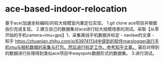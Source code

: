 # ace-based-indoor-relocation
基于ace(加速坐标编码)的较大规模室内重定位实现。
1.git clone ace项目并根据指引完成复现。
2.建立自己的数据集对ace进行较大规模场景的测试。采取【从零开始的手机camera+imu+gps】1、采集离线手机数据并标定 - navlaw的文章 - 知乎
https://zhuanlan.zhihu.com/p/639741134中提到的软件marslogger进行手机imu与相机数据的采集与打包。然后进行标定工作，参考知乎文章。
最后对得到的数据进行处理得到类似ace项目中wayspots数据形式的数据集。
3.进行测试。
